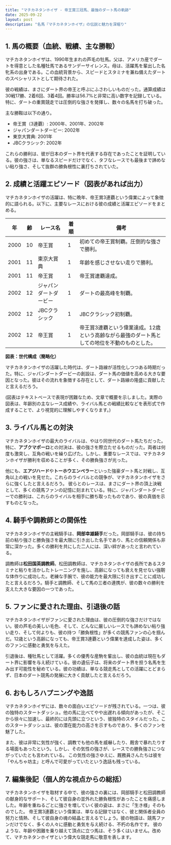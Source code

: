 ```yaml
---
title: "マチカネタンホイザ - 帝王賞三冠馬、最強のダート馬の軌跡"
date: 2025-09-22
layout: post
description: "名馬『マチカネタンホイザ』の伝説と魅力を深堀り"
---
```


## 1. 馬の概要（血統、戦績、主な勝鞍）

マチカネタンホイザは、1990年生まれの芦毛の牡馬。父は、アメリカ産でダートを得意とした名種牡馬であるサンデーサイレンス。母は、活躍馬を輩出した名牝系の出身である。この血統背景から、スピードとスタミナを兼ね備えたダートのスペシャリストとして期待された。

彼の戦績は、まさにダート界の帝王と呼ぶにふさわしいものだった。通算成績は30戦17勝、2着6回、3着4回。勝率は56.7%と非常に高い数字を記録している。特に、ダートの重賞競走では圧倒的な強さを発揮し、数々の名馬を打ち破った。

主な勝鞍は以下の通り。

* 帝王賞（3連覇）: 2000年、2001年、2002年
* ジャパンダートダービー: 2002年
* 東京大賞典: 2001年
* JBCクラシック: 2002年

これらの勝利は、彼が日本のダート界を代表する存在であったことを証明している。彼の強さは、単なるスピードだけでなく、タフなレースでも最後まで諦めない粘り強さ、そして抜群の勝負根性に裏打ちされていた。


## 2. 成績と活躍エピソード（図表があれば出力）

マチカネタンホイザの活躍は、特に晩年、帝王賞3連覇という偉業によって象徴的に語られる。以下に、主要なレースにおける彼の成績と活躍エピソードをまとめる。

| 年 | 齢 | レース名          | 着順 | 備考                                                                     |
|---|----|-----------------|-----|--------------------------------------------------------------------------|
| 2000 | 10 | 帝王賞            | 1   | 初めての帝王賞制覇。圧倒的な強さで勝利。                                          |
| 2001 | 11 | 東京大賞典          | 1   | 年齢を感じさせない走りで勝利。                                             |
| 2001 | 11 | 帝王賞            | 1   | 帝王賞連覇達成。                                                            |
| 2002 | 12 | ジャパンダートダービー | 1   | ダートの最高峰を制覇。                                                    |
| 2002 | 12 | JBCクラシック        | 1   | JBCクラシック初制覇。                                                     |
| 2002 | 12 | 帝王賞            | 1   | 帝王賞3連覇という偉業達成。12歳という高齢ながら最強のダート馬としての地位を不動のものとした。 |


**図表：世代構成（簡略化）**

マチカネタンホイザの活躍した時代は、ダート路線が活性化しつつある時期だった。特に、ジャパンダートダービーの創設は、ダート馬の価値を高める大きな要因となった。彼はその流れを象徴する存在として、ダート路線の隆盛に貢献したと言えるだろう。

(図表はテキストベースで表現が困難なため、文章で概要を示しました。実際の図表は、年齢別の主なレース成績や、ライバル馬との戦績比較などを表形式で作成することで、より視覚的に理解しやすくなります。)


## 3. ライバル馬との対決

マチカネタンホイザの最大のライバルは、やはり同世代のダート馬たちだった。特に、**アブクマポーロ**との対決は、彼の強さを際立たせるものだった。両者は何度も激突し、互角の戦いを繰り広げた。しかし、重要なレースでは、マチカネタンホイザが勝利を収めることが多く、その勝負強さが光った。

他にも、**エアジハード**や**トーホウエンペラー**といった強豪ダート馬と対戦し、互角以上の戦いを見せた。これらのライバルとの競争が、マチカネタンホイザをさらに強くしたと言えるだろう。  彼らとのレースは、まさにダート界の頂上決戦として、多くの競馬ファンの記憶に刻まれている。特に、ジャパンダートダービーでの勝利は、これらのライバルを相手に勝ち取ったものであり、彼の真価を示すものとなった。


## 4. 騎手や調教師との関係性

マチカネタンホイザの主戦騎手は、**岡部幸雄騎手**だった。岡部騎手は、彼の持ち前の粘り強さと勝負強さを最大限に引き出した名手であり、馬との信頼関係も非常に深かった。多くの勝利を共にした二人には、深い絆があったと言われている。

調教師は**松田国英調教師**。松田調教師は、マチカネタンホイザの長所であるスタミナと粘りを活かしたトレーニングを施し、高齢になっても衰えを見せない強靭な体作りに成功した。老練な手腕で、彼の能力を最大限に引き出すことに成功したと言えるだろう。騎手と調教師、そして馬の三者の連携が、彼の数々の勝利を支えた大きな要因の一つであった。


## 5. ファンに愛された理由、引退後の話

マチカネタンホイザがファンに愛された理由は、彼の圧倒的な強さだけではない。彼の芦毛の美しい毛色、そして、どんなに厳しいレースでも諦めない粘り強い走り、そして何よりも、彼の持つ「勝負根性」が多くの競馬ファンの心を掴んだ。12歳という高齢になっても、帝王賞3連覇という偉業を達成した姿は、多くのファンに感動と勇気を与えた。

引退後は、種牡馬として活躍。多くの優秀な産駒を輩出し、彼の血統は現在もダート界に影響を与え続けている。彼の遺伝子は、将来のダート界を担う名馬を生み出す可能性を秘めている。彼の功績は、単なる競走馬としての活躍にとどまらず、日本のダート競馬の発展に大きく貢献したと言えるだろう。


## 6. おもしろハプニングや逸話

マチカネタンホイザには、数々の面白いエピソードが残されている。一つは、彼の独特のスタートダッシュ。他の馬に比べてやや出遅れる傾向があったが、そこから徐々に加速し、最終的には先頭に立つという、彼独特のスタイルだった。このスタートダッシュは、彼の潜在能力の高さを示すものであり、多くのファンを魅了した。

また、彼は非常に気性が強く、調教でも他の馬を威嚇したり、厩舎で暴れたりする場面もあったという。しかし、その気性の強さが、レースでの勝負強さにつながっていたとも言われている。  この気性の強さゆえに、厩務員さんたちは彼を「やんちゃ坊主」と呼んで可愛がっていたという逸話も残っている。


## 7. 編集後記（個人的な視点からの総括）

マチカネタンホイザを取材する中で、彼の強さの裏には、岡部騎手と松田調教師の献身的なサポート、そして彼自身の並外れた勝負根性があったことを痛感しました。年齢を重ねるごとに強さを増していく彼の姿は、まさに「生き様」そのものでした。  帝王賞3連覇という偉業は、単なる記録ではなく、彼と関係者全員の努力と情熱、そして彼自身の魂の結晶と言えるでしょう。彼の物語は、競馬ファンだけでなく、多くの人々に感動と勇気を与え続ける、不朽の名作です。  彼のような、年齢や困難を乗り越えて頂点に立つ馬は、そう多くはいません。改めて、マチカネタンホイザという偉大な競走馬に敬意を表します。
